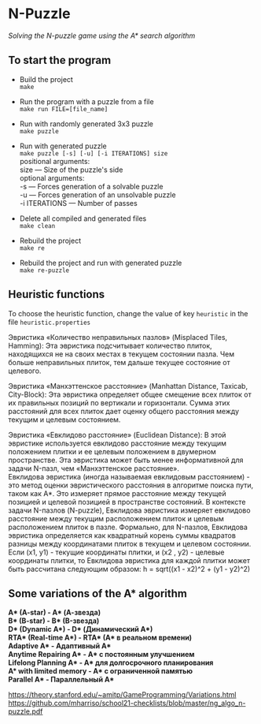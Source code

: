 # N-Puzzle
_Solving the N-puzzle game using the A* search algorithm_

## To start the program
- Build the project  
`
make
`  


- Run the program with a puzzle from a file  
`
make run FILE=[file_name]
`  


- Run with randomly generated 3x3 puzzle  
`
make puzzle
`  


- Run with generated puzzle  
`
make puzzle [-s] [-u] [-i ITERATIONS] size
`  
positional arguments:  
size — Size of the puzzle's side  
optional arguments:  
-s — Forces generation of a solvable puzzle  
-u — Forces generation of an unsolvable puzzle  
-i ITERATIONS — Number of passes


- Delete all compiled and generated files  
`
make clean
`  


- Rebuild the project  
`
make re
`  


- Rebuild the project and run with generated puzzle  
`
make re-puzzle
`

## Heuristic functions
To choose the heuristic function, change the value of key `heuristic` in the file `heuristic.properties`  

Эвристика «Количество неправильных пазлов» (Misplaced Tiles, Hamming): Эта эвристика подсчитывает количество плиток, находящихся не на своих местах в текущем состоянии пазла. Чем больше неправильных плиток, тем дальше текущее состояние от целевого.

Эвристика «Манхэттенское расстояние» (Manhattan Distance, Taxicab, City-Block): Эта эвристика определяет общее смещение всех плиток от их правильных позиций по вертикали и горизонтали. Сумма этих расстояний для всех плиток дает оценку общего расстояния между текущим и целевым состоянием.

Эвристика «Евклидово расстояние» (Euclidean Distance): В этой эвристике используется евклидово расстояние между текущим положением плитки и ее целевым положением в двумерном пространстве. Эта эвристика может быть менее информативной для задачи N-пазл, чем «Манхэттенское расстояние».  
Евклидова эвристика (иногда называемая евклидовым расстоянием) - это метод оценки эвристического расстояния в алгоритме поиска пути, таком как A*. Это измеряет прямое расстояние между текущей позицией и целевой позицией в пространстве состояний.
В контексте задачи N-пазлов (N-puzzle), Евклидова эвристика измеряет евклидово расстояние между текущим расположением плиток и целевым расположением плиток в пазле. Формально, для N-пазлов, Евклидова эвристика определяется как квадратный корень суммы квадратов разницы между координатами плиток в текущем и целевом состоянии.
Если (x1, y1) - текущие координаты плитки, и (x2 , y2) - целевые координаты плитки, то Евклидова эвристика для каждой плитки может быть рассчитана следующим образом:
h = sqrt((x1 - x2)^2 + (y1 - y2)^2)
  
## Some variations of the A* algorithm

__A* (A-star) - A* (А-звезда)__  
__B* (B-star) - B* (B-звезда)__  
__D* (Dynamic A*) - D* (Динамический A*)__  
__RTA* (Real-time A*) - RTA* (A* в реальном времени)__  
__Adaptive A* - Адаптивный A*__  
__Anytime Repairing A* - A* с постоянным улучшением__  
__Lifelong Planning A* - A* для долгосрочного планирования__  
__A* with limited memory - A* с ограниченной памятью__  
__Parallel A* - Параллельный A*__

https://theory.stanford.edu/~amitp/GameProgramming/Variations.html
https://github.com/mharriso/school21-checklists/blob/master/ng_algo_n-puzzle.pdf
